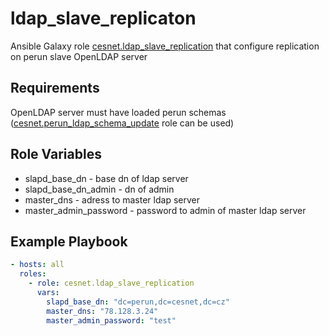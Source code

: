 ldap_slave_replicaton
=========

Ansible Galaxy role [cesnet.ldap_slave_replication](https://galaxy.ansible.com/cesnet/ldap_slave_replication) that
configure replication on perun slave OpenLDAP server

Requirements
------------

OpenLDAP server must have loaded perun schemas ([cesnet.perun_ldap_schema_update](https://galaxy.ansible.com/cesnet/perun_ldap_schema_update) role can be used)

Role Variables
--------------

- slapd_base_dn - base dn of ldap server
- slapd_base_dn_admin - dn of admin
- master_dns - adress to master ldap server
- master_admin_password - password to admin of master ldap server

Example Playbook
----------------

```yaml
- hosts: all
  roles:
    - role: cesnet.ldap_slave_replication
      vars:
        slapd_base_dn: "dc=perun,dc=cesnet,dc=cz"
        master_dns: "78.128.3.24"
        master_admin_password: "test"
```